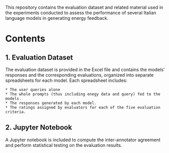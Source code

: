 This repository contains the evaluation dataset and related material used in the experiments conducted to assess the performance of several Italian language models in generating energy feedback. 
 
# Contents
## 1. Evaluation Dataset
The evaluation dataset is provided in the Excel file and contains the models' responses and the corresponding evaluations, organized into separate spreadsheets for each model. 
Each spreadsheet includes:

	* The user queries alone
	* The whole prompts (thus including enegy data and query) fed to the models.
	* The responses generated by each model.
    * The ratings assigned by evaluators for each of the five evaluation criteria.

## 2. Jupyter Notebook
A Jupyter notebook is included to compute the inter-annotator agreement and perform statistical testing on the evaluation results.
